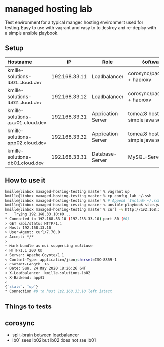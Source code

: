 # managed hosting lab
Test environment for a typical manged hosting environment used for testing. Easy to use with vagrant and easy to to destroy and re-deploy with a simple ansible playbook.



## Setup

| Hostname                         | IP            | Role               | Software                               |
| :------------------------------- | ------------- | ------------------ | -------------------------------------- |
| kmille-solutions-lb01.cloud.dev  | 192.168.33.11 | Loadbalancer       | corosync/pacemaker + haproxy           |
| kmille-solutions-lb02.cloud.dev  | 192.168.33.12 | Loadbalancer       | corosync/pacemaker + haproxy           |
| kmille-solutions-app01.cloud.dev | 192.168.33.21 | Application Server | tomcat8 hosting a simple java  servlet |
| kmille-solutions-app02.cloud.dev | 192.168.33.22 | Application Server | tomcat8 hosting a simple java  servlet |
| kmille-solutions-db01.cloud.dev  | 192.168.33.31 | Database-Server    | MySQL-Server                           |



## How to use it
```bash
kmille@linbox managed-hosting-testing master % vagrant up
kmille@linbox managed-hosting-testing master % cp config_lab ~/.ssh
kmille@linbox managed-hosting-testing master % # Append `Include ~/.ssh/config_lab` to ~/.ssh/config
kmille@linbox managed-hosting-testing master % ansible-playbook site.yaml
kmille@linbox managed-hosting-testing master % curl -v http://192.168.33.10/api/status 
*   Trying 192.168.33.10:80...
* Connected to 192.168.33.10 (192.168.33.10) port 80 (#0)
> GET /api/status HTTP/1.1
> Host: 192.168.33.10
> User-Agent: curl/7.70.0
> Accept: */*
> 
* Mark bundle as not supporting multiuse
< HTTP/1.1 200 OK
< Server: Apache-Coyote/1.1
< Content-Type: application/json;charset=ISO-8859-1
< Content-Length: 16
< Date: Sun, 24 May 2020 18:26:26 GMT
< X-Loadbalancer: kmille-solutions-lb02
< X-Backend: app01
< 
{"state": "up"}
* Connection #0 to host 192.168.33.10 left intact

```






## Things to tests
## corosync
- split-brain between loadbalancer
- lb01 sees lb02 but lb02 does not see lb01
